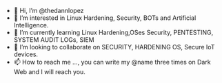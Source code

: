 - 👋 Hi, I’m @thedannlopez
- 👀 I’m interested in Linux Hardening, Security, BOTs and Artificial Intelligence.
- 🌱 I’m currently learning Linux Hardening,OSes Security, PENTESTING, SYSTEM AUDIT LOGs, SIEM
- 💞️ I’m looking to collaborate on SECURITY, HARDENING OS, Secure IoT devices.
- 📫 How to reach me ..., you can write my @name three times on Dark Web and I will reach you.

<!---
thedannlopez/thedannlopez is a ✨ special ✨ repository because its `README.md` (this file) appears on your GitHub profile.
You can click the Preview link to take a look at your changes.
--->
